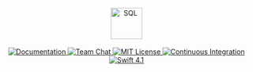 <p align="center">
    <img src="https://user-images.githubusercontent.com/1342803/39145428-9f6e8328-4701-11e8-9955-663bbbe3e9b4.png" height="64" alt="SQL">
    <br>
    <br>
    <a href="http://docs.vapor.codes/3.0/sql/getting-started/">
        <img src="http://img.shields.io/badge/read_the-docs-2196f3.svg" alt="Documentation">
    </a>
    <a href="https://discord.gg/vapor">
        <img src="https://img.shields.io/discord/431917998102675485.svg" alt="Team Chat">
    </a>
    <a href="LICENSE">
        <img src="http://img.shields.io/badge/license-MIT-brightgreen.svg" alt="MIT License">
    </a>
    <a href="https://circleci.com/gh/vapor/sql">
        <img src="https://circleci.com/gh/vapor/sql.svg?style=shield" alt="Continuous Integration">
    </a>
    <a href="https://swift.org">
        <img src="http://img.shields.io/badge/swift-4.1-brightgreen.svg" alt="Swift 4.1">
    </a>
</p>
